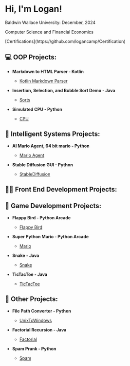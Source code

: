 <h1>Hi, I'm Logan!</h1>
<p>Baldwin Wallace University: December, 2024</p>
<p>Computer Science and Financial Economics</p>
[Certifications](https://github.com/logancamp/Certification)

<h2>💻 OOP Projects:</h2>

- <b>Markdown to HTML Parser - Kotlin</b>
  - [Kotlin Markdown Parser](https://github.com/logancamp/MarkdownToHTMLLab)
 
- <b>Insertion, Selection, and Bubble Sort Demo - Java</b>
  - [Sorts](https://github.com/logancamp/SortsDemonstration)
 
- <b>Simulated CPU - Python</b>
  - [CPU](https://github.com/logancamp/SimulatedCPU)

<h2>🤖 Intelligent Systems Projects:</h2>

- <b>AI Mario Agent, 64 bit mario - Python</b>
  - [Mario Agent](https://github.com/logancamp/AIMarioAgent)
 
- <b>Stable Diffusion GUI - Python</b>
  - [StableDiffusion](https://github.com/logancamp/StableDiffusionGui/tree/main)

<h2>👨‍💻 Front End Development Projects:</h2>



<h2>👾 Game Development Projects:</h2>

- <b>Flappy Bird - Python Arcade</b>
  - [Flappy Bird](https://github.com/logancamp/FlappyBirdPy/tree/main)

- <b>Super Python Mario - Python Arcade</b>
  - [Mario](https://github.com/logancamp/SuperPythonMario/tree/main)

- <b>Snake - Java</b>
  - [Snake](https://github.com/logancamp/Snake/tree/main)

- <b>TicTacToe - Java</b>
  - [TicTacToe](https://github.com/logancamp/TicTacToe)
 
<h2>🤔 Other Projects:</h2>
 
- <b>File Path Converter - Python</b>
  - [UnixToWindows](https://github.com/logancamp/FilePathConverter)

- <b>Factorial Recursion - Java</b>
  - [Factorial](https://github.com/logancamp/FactorialRecursion)
 
- <b>Spam Prank - Python</b>
  - [Spam](https://github.com/logancamp/SpamTextPrank)

<!--
**logancamp/logancamp** is a ✨ _special_ ✨ repository because its `README.md` (this file) appears on your GitHub profile.

Here are some ideas to get you started:

- 🔭 I’m currently working on ...
- 🌱 I’m currently learning ...
- 👯 I’m looking to collaborate on ...
- 🤔 I’m looking for help with ...
- 💬 Ask me about ...
- 📫 How to reach me: ...
- 😄 Pronouns: ...
- ⚡ Fun fact: ...
-->
